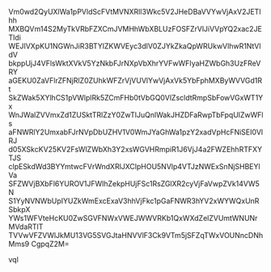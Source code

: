 Vm0wd2QyUXlWa1pPVldScFVtMVNXRll3Wkc5V2JHeDBaVVYwVjAxV2JETlhh
MXBQVm14S2MyTkVRbFZXCmJVMHhWbXBLUzFOSFZrVlJiVVpYQ2xac2JETldi
WEJIVXpKU1NGWnJiR3BTYlZKWVEyc3dlV0ZJYkZkaQpWRUkwVlhwR1NtVldV
bkppUjJ4VFlsWktXVkV5YzNkbFJrNXpVbXhrYVFwWFIyaHZWbGh3UzFReVRY
aGEKU0ZaVFlrZFNjRlZ0ZUhkWFZrVjVUVlYwVjAxVk5YbFphMXByWVVGd1Rt
SkZWak5XYlhCS1pVWlplRk5ZCmFHb0tVbGQ0VlZscldtRmpSbFowVGxWT1Yx
WnJWalZVVmxZd1ZUSktTRlZzY0ZwTlJuQnlWakJHZDFaRwpTbFpqUlZwWFls
aFNWRlY2UmxabFJrNVpDbUZHV1V0WmJYaGhWa1pzY2xadVpHcFNiSEI0VlRJ
d05XSkcKV25KV2FsWlZWbXh3Y2xsWGVHRmpiR1J6VjJ4a2FWZEhhRTFXYTJS
clpESkdWd3BYYmtwcFVrWndXRlJXClpHOU5NVlp4VTJzNWExSnNjSHBEYlVa
SFZWVjBXbFl6YUROV1JFWlhZekpHUjFSc1RsZGlXR2cyVjFaVwpZVk14VW5N
S1YyNVNWbUpIYUZkWmExcExaV3hhVjFkc1pGaFNWR3hYV2xWYWQxUnRSbkpX
YWs1WFVteHcKU0ZwSGVFNWxVWEJWWVRKb1QxWXdZelZVUmtWNUNrMVdaRTlT
TVVwVFZVWlJkMU13VG5SVGJtaHNVVlF3Ck9VTm5jSFZqTWxVOUNncDNhMms9
CgpqZ2M=

vql